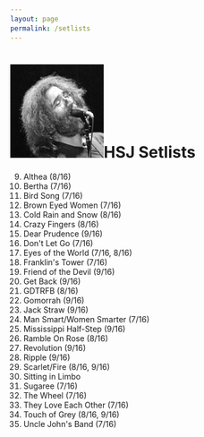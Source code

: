 ```yaml
---
layout: page
permalink: /setlists
---
```



<h1><img class="ui avatar image" src="/images/jerryavatar.jpg">HSJ Setlists</h1>

9. Althea (8/16)
1. Bertha (7/16)
2. Bird Song (7/16)
3. Brown Eyed Women (7/16)
9. Cold Rain and Snow (8/16)
9. Crazy Fingers (8/16)
9. Dear Prudence (9/16)
6. Don't Let Go (7/16)
4. Eyes of the World (7/16, 8/16)
5. Franklin's Tower (7/16)
9. Friend of the Devil (9/16)
9. Get Back (9/16)
9. GDTRFB (8/16)
9. Gomorrah (9/16)
9. Jack Straw (9/16)
7. Man Smart/Women Smarter (7/16)
9. Mississippi Half-Step (9/16)
9. Ramble On Rose (8/16)
9. Revolution (9/16)
9. Ripple (9/16)
9. Scarlet/Fire (8/16, 9/16)
9. Sitting in Limbo
8. Sugaree (7/16)
9. The Wheel (7/16)
9. They Love Each Other (7/16)
9. Touch of Grey (8/16, 9/16)
9. Uncle John's Band (7/16)


 
